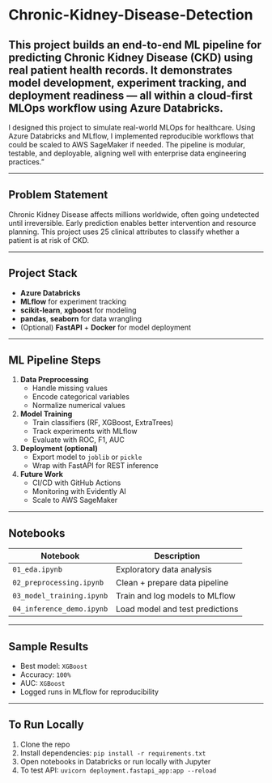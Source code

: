 # Chronic-Kidney-Disease-Detection

This project builds an end-to-end ML pipeline for predicting **Chronic Kidney Disease (CKD)** using real patient health records. It demonstrates model development, experiment tracking, and deployment readiness — all within a **cloud-first MLOps workflow using Azure Databricks**.
---
I designed this project to simulate real-world MLOps for healthcare. Using Azure Databricks and MLflow, I implemented reproducible workflows that could be scaled to AWS SageMaker if needed. The pipeline is modular, testable, and deployable, aligning well with enterprise data engineering practices.”

---

## Problem Statement

Chronic Kidney Disease affects millions worldwide, often going undetected until irreversible. Early prediction enables better intervention and resource planning. This project uses 25 clinical attributes to classify whether a patient is at risk of CKD.

---

## Project Stack

- **Azure Databricks**
- **MLflow** for experiment tracking
- **scikit-learn**, **xgboost** for modeling
- **pandas**, **seaborn** for data wrangling
- (Optional) **FastAPI** + **Docker** for model deployment

---

## ML Pipeline Steps

1. **Data Preprocessing**
   - Handle missing values
   - Encode categorical variables
   - Normalize numerical values
2. **Model Training**
   - Train classifiers (RF, XGBoost, ExtraTrees)
   - Track experiments with MLflow
   - Evaluate with ROC, F1, AUC
3. **Deployment (optional)**
   - Export model to `joblib` or `pickle`
   - Wrap with FastAPI for REST inference
4. **Future Work**
   - CI/CD with GitHub Actions
   - Monitoring with Evidently AI
   - Scale to AWS SageMaker

---

## Notebooks

| Notebook | Description |
|----------|-------------|
| `01_eda.ipynb` | Exploratory data analysis |
| `02_preprocessing.ipynb` | Clean + prepare data pipeline |
| `03_model_training.ipynb` | Train and log models to MLflow |
| `04_inference_demo.ipynb` | Load model and test predictions |

---

## Sample Results

- Best model: `XGBoost`
- Accuracy: `100%`
- AUC: `XGBoost`
- Logged runs in MLflow for reproducibility

---

## To Run Locally

1. Clone the repo
2. Install dependencies: `pip install -r requirements.txt`
3. Open notebooks in Databricks or run locally with Jupyter
4. To test API: `uvicorn deployment.fastapi_app:app --reload`

